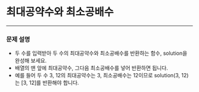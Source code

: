 # 최대공약수와 최소공배수
***

### 문제 설명

- 두 수를 입력받아 두 수의 최대공약수와 최소공배수를 반환하는 함수, solution을 완성해 보세요. 
- 배열의 맨 앞에 최대공약수, 그다음 최소공배수를 넣어 반환하면 됩니다. 
- 예를 들어 두 수 3, 12의 최대공약수는 3, 최소공배수는 12이므로 solution(3, 12)는 [3, 12]를 반환해야 합니다.